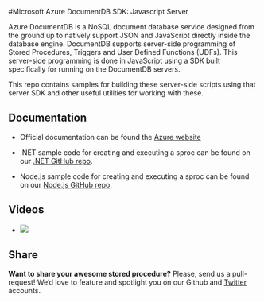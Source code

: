#Microsoft Azure DocumentDB SDK: Javascript Server

Azure DocumentDB is a NoSQL document database service designed from the ground up to natively support JSON and JavaScript directly inside the database engine. DocumentDB supports server-side programming of Stored Procedures, Triggers and User Defined Functions (UDFs). This server-side programming is done in JavaScript using a SDK built specifically for running on the DocumentDB servers.

This repo contains samples for building these server-side scripts using that server SDK and other useful utilities for working with these.

## Documentation

* Official documentation can be found the [Azure website](http://azure.microsoft.com/en-us/documentation/articles/documentdb-programming/)

* .NET sample code for creating and executing a sproc can be found on our [.NET GitHub repo](https://github.com/Azure/azure-documentdb-net/tree/master/samples/code-samples/ServerSideScripts).

* Node.js sample code for creating and executing a sproc can be found on our [Node.js GitHub repo](https://github.com/Azure/azure-documentdb-node/tree/master/samples/DocumentDB.Samples.ServerSideScripts).

## Videos

* <a href="https://channel9.msdn.com/Blogs/Windows-Azure/Azure-Demo-A-Quick-Intro-to-Azure-DocumentDBs-Server-Side-Javascript"><img src="http://acom.azurecomcdn.net/80C57D/blogmedia/blogmedia/2015/04/20/video-thumbnail-280x160.png"/></a>


## Share

**Want to share your awesome stored procedure?** Please, send us a pull-request! We’d love to feature and spotlight you on our Github and [Twitter](https://twitter.com/documentdb) accounts.
